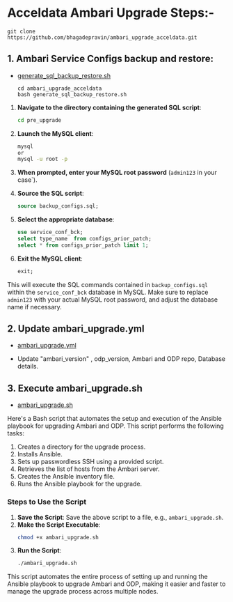 # Acceldata Ambari Upgrade Steps:-

`git clone https://github.com/bhagadepravin/ambari_upgrade_acceldata.git`

## 1. Ambari Service Configs backup and restore:

-  [generate_sql_backup_restore.sh](https://github.com/bhagadepravin/ambari_upgrade_acceldata/blob/main/generate_sql_backup_restore.sh)

   ```
   cd ambari_upgrade_acceldata
   bash generate_sql_backup_restore.sh
   ```

1. **Navigate to the directory containing the generated SQL script**:
   ```bash
   cd pre_upgrade
   ```

2. **Launch the MySQL client**:
   ```bash
   mysql 
   or
   mysql -u root -p
   ```

3. **When prompted, enter your MySQL root password** (`admin123` in your case`).

4. **Source the SQL script**:
   ```sql
   source backup_configs.sql;
   ```
5. **Select the appropriate database**:
   ```sql
   use service_conf_bck;
   select type_name  from configs_prior_patch;
   select * from configs_prior_patch limit 1;
   ```
6. **Exit the MySQL client**:
   ```sql
   exit;
   ```

This will execute the SQL commands contained in `backup_configs.sql` within the `service_conf_bck` database in MySQL. Make sure to replace `admin123` with your actual MySQL root password, and adjust the database name if necessary.

## 2. Update ambari_upgrade.yml

-  [ambari_upgrade.yml](https://github.com/bhagadepravin/ambari_upgrade_acceldata/blob/main/ambari_upgrade.yml)

 - Update "ambari_version" , odp_version, Ambari and ODP repo, Database details.

## 3. Execute ambari_upgrade.sh

-  [ambari_upgrade.sh](https://github.com/bhagadepravin/ambari_upgrade_acceldata/blob/main/ambari_upgrade.sh)

Here's a Bash script that automates the setup and execution of the Ansible playbook for upgrading Ambari and ODP. This script performs the following tasks:

1. Creates a directory for the upgrade process.
2. Installs Ansible.
3. Sets up passwordless SSH using a provided script.
4. Retrieves the list of hosts from the Ambari server.
5. Creates the Ansible inventory file.
6. Runs the Ansible playbook for the upgrade.

### Steps to Use the Script

1. **Save the Script**: Save the above script to a file, e.g., `ambari_upgrade.sh`.
2. **Make the Script Executable**:
   ```sh
   chmod +x ambari_upgrade.sh
   ```
3. **Run the Script**:
   ```sh
   ./ambari_upgrade.sh
   ```

This script automates the entire process of setting up and running the Ansible playbook to upgrade Ambari and ODP, making it easier and faster to manage the upgrade process across multiple nodes.
